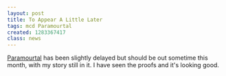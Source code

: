 ```yaml
---
layout: post
title: To Appear A Little Later
tags: mcd Paramourtal
created: 1283367417
class: news
---
```

[Paramourtal](http://www.cliffhangerbooks.com/) has been slightly delayed but should be out sometime this month, with my story still in it.  I have seen the proofs and it's looking good.
